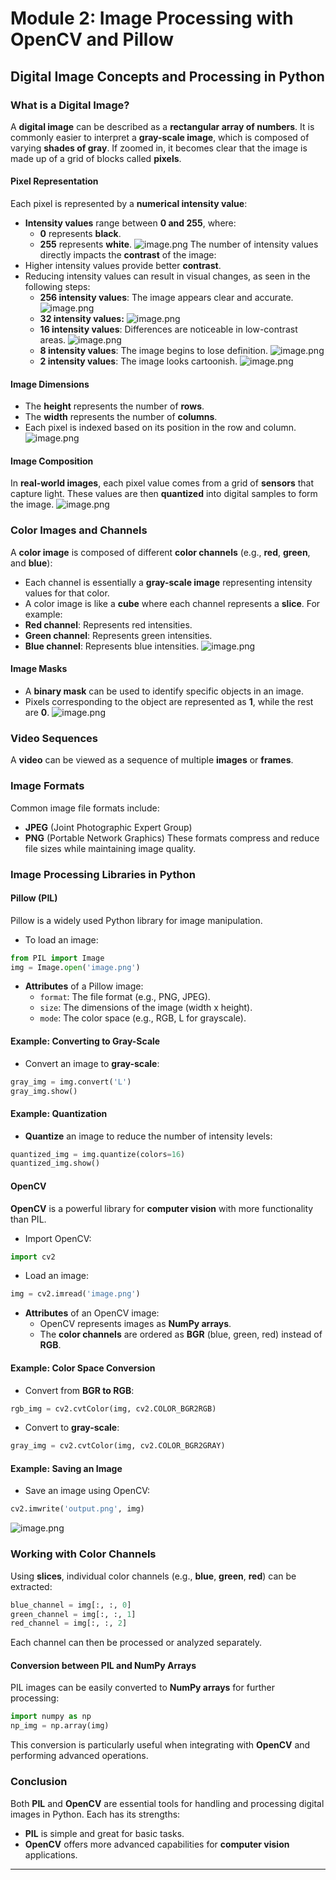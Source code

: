 

# Module 2: Image Processing with OpenCV and Pillow
## Digital Image Concepts and Processing in Python
### What is a Digital Image?
A **digital image** can be described as a **rectangular array of numbers**. It is commonly easier to interpret a **gray-scale image**, which is composed of varying **shades of gray**. If zoomed in, it becomes clear that the image is made up of a grid of blocks called **pixels**.
#### Pixel Representation
Each pixel is represented by a **numerical intensity value**:
- **Intensity values** range between **0 and 255**, where:
	- **0** represents **black**.
	- **255** represents **white**.
![image.png](https://prod-files-secure.s3.us-west-2.amazonaws.com/03e82b26-cccb-4906-bb56-adabcbdc0655/fa1bb4aa-313a-44c2-a7b3-7fa4a8432b08/image.png?X-Amz-Algorithm=AWS4-HMAC-SHA256&X-Amz-Content-Sha256=UNSIGNED-PAYLOAD&X-Amz-Credential=ASIAZI2LB466VF7625C6%2F20250204%2Fus-west-2%2Fs3%2Faws4_request&X-Amz-Date=20250204T201600Z&X-Amz-Expires=3600&X-Amz-Security-Token=IQoJb3JpZ2luX2VjEBwaCXVzLXdlc3QtMiJHMEUCIAV7nY%2BQadSQ9MzmNi1C68jCCor8ZBTcH664biwiEz%2BzAiEA59rByt7euPGo2FhmG%2BJY2FNoSbxo%2Bt3yNZDHSDkQqgMq%2FwMINRAAGgw2Mzc0MjMxODM4MDUiDOzbesbLF5UBzKbDICrcA6haZyr%2BnIoI1zaj1QoGjorKwT56ukLkygE055R278z7wmcegOoEUAYdbTM44lmXjEVdyzB%2B6QmtIe5bENDFnFh0sBp58qWZGiFTeNqbbH6kXzvJYJkQTpJfvHXaBJ1h1TRK2YKybR53lZLSn4W0KSDcoWZ91modBxry8wq7J8ZrGUFxtZfG4gBt6MYDrE2DfA5AL%2Fu8e7p0AYSPyS6yzl8j1t3n6mXDg5RgvSUo%2FA8Iof8UcLS8toT9MiY9KjSFIve1i2Ky7PHnmn9slOr81qJOjp8eDcUKTZgrunT2oHF03murT9F4hAW6oM74Q%2FsSHL86uobkXS9f6w5kL3vbyXo%2FoIqg1tdKeI9nTz5oYr%2BgT9Vu6LKL1u4GPYZ9rRfFOyWd3FPSZFIWT2ViFB6G4R9hZhYZESK1VJiqeqyDcYUi6KSIYXxtTzwfEVF1jqKNBq8FTO1Uua3Tg3Fl1bf4NDHHoCj%2FAECTRqUtbzRV6Frhe1ZIOTQEo2JLE5FUes2bHZn%2FcwzimhO3EI3BDP6e0N3t1sXv39D%2BSUYwCZxpcqTC9QLEBTxUGD7lv9b69Xz%2B69DTIiKzMwn4zg%2BfvHDfRPqABjrjHJXteoNEFHpx7ZcBcsVcieds3P2w%2BKo3MLHdib0GOqUBYfAIZp6VZsRRqIbbIybzjjgyJ68b4MQO870CmhYqQ%2B%2F%2BzHNTh4WVms%2B3u754FxPQwP4X1K83jN76g%2BFfzRkxFutreHYQ4CwcwKCi67jA5XN6pQDoc3xX2CVNljOSCgrYAuuZMzz3mQ6NOGa5peAMQPu767KJkvRQELF4v%2BI9J4bwAD6e0i3CojS%2F6jpKJTpLkpfma%2F0yY49FWVp9D4WU1f%2BRQ%2B7k&X-Amz-Signature=f6d113a22ffdb93d3af7759a54e17aaf37b27834b84d73a8a433eef4e923859f&X-Amz-SignedHeaders=host&x-id=GetObject)
The number of intensity values directly impacts the **contrast** of the image:
- Higher intensity values provide better **contrast**.
- Reducing intensity values can result in visual changes, as seen in the following steps:
	- **256 intensity values**: The image appears clear and accurate.
![image.png](https://prod-files-secure.s3.us-west-2.amazonaws.com/03e82b26-cccb-4906-bb56-adabcbdc0655/0de7dfb4-99dc-4b87-8932-5165b3c3b775/image.png?X-Amz-Algorithm=AWS4-HMAC-SHA256&X-Amz-Content-Sha256=UNSIGNED-PAYLOAD&X-Amz-Credential=ASIAZI2LB466SDLWW4OB%2F20250204%2Fus-west-2%2Fs3%2Faws4_request&X-Amz-Date=20250204T201601Z&X-Amz-Expires=3600&X-Amz-Security-Token=IQoJb3JpZ2luX2VjEBwaCXVzLXdlc3QtMiJIMEYCIQDDeMHeiQqmGBK0m%2BnWtzR3sxu9KvG8VfGM6SOwGTMq0gIhAN%2BsyCa1XxqQCDSIFldexpEAgKpXrmPc1vf1LMfCJS%2BSKv8DCDUQABoMNjM3NDIzMTgzODA1IgzzmrLtVOeTbCBZ9E8q3AOOCeDPJE3WJpG8WpFsBl%2BEHzZWq8qDX5Ysm7t5Kyc1a7FPMZ5UksRIbdPG2BG0ABrWBcvNwU40MBm9Vh4hZk%2BsYpNKzQbayVKSHKMQ0zCGXrut4GVFzPFuHxCTE6f83XCajgbg6zrC9xyuc%2FOt%2BVpcbLJFd43Rx7l75zQdd3wBfbyqQGjPhv4BUZayOq0sC8WpmTioyFolLaUJwoMAlHgk4iN7LZ0hOVKpDDCKupTzasYVBJMqibMdOQchdQuO8Ii7d7XjAywF7ku7L32i8s0FjRompYKqWSSbklQzbsjXxiaMeE74qzdTggM9ydutrmliV04sk2v0tDncKAKz2wav7aMp6q%2FweFiVgXizNOlc6zGHTstYzuH9oIGTyXgFxsPKTPdWRW6QNgFHNDNX8i2kzkLFqqS1jHbueEtzKwW4xQoTp1n0MJEl6NI7pOe9oiLtipm0qPks78FdedT9QnI%2BC0pkPUqh78NgZO%2BOxod1Wk5yLERvC%2BNokwwA4rHcQc9BRdFusMGMCSU%2F8CP8M2oG4Xi01QamJQuy6uZxbadA1%2Fd25kIX%2B5oxGMiVGmXWDMYViL4%2Ftx7M0OutUWzJXpxX%2FGwso2yjEtz1cn9xQzRm4nYTFcajtJ1etMWGUjDM3om9BjqkAW%2BNFpFXKsBZZOTsb%2FQgM2cqH69rDBVD%2FnDzNSQZO17jsUVQZf16%2BvDHbcIQjkHe6k62Ui94nuGKb2F%2FeGq%2BQtqAByTWFc19QStHpue4zZ8MryjO7bLjtm5hpXZOXcKcbzHTyESo0rGmBYnCa0WoFW%2BniWJ%2FbHEWLjLSgmF2gfBDbBTSLP9UR8A7kWULPLTse%2BLMxnwpMrAxbErjwlfDE%2FvGp1nE&X-Amz-Signature=9d05a245d135982ba620848f58e81afa671ef010e7ec88ffec83a43caf634152&X-Amz-SignedHeaders=host&x-id=GetObject)
	- **32 intensity values:**
![image.png](https://prod-files-secure.s3.us-west-2.amazonaws.com/03e82b26-cccb-4906-bb56-adabcbdc0655/7eb81f08-b190-4c5a-ba2b-2a498a15b2c4/image.png?X-Amz-Algorithm=AWS4-HMAC-SHA256&X-Amz-Content-Sha256=UNSIGNED-PAYLOAD&X-Amz-Credential=ASIAZI2LB466SDLWW4OB%2F20250204%2Fus-west-2%2Fs3%2Faws4_request&X-Amz-Date=20250204T201601Z&X-Amz-Expires=3600&X-Amz-Security-Token=IQoJb3JpZ2luX2VjEBwaCXVzLXdlc3QtMiJIMEYCIQDDeMHeiQqmGBK0m%2BnWtzR3sxu9KvG8VfGM6SOwGTMq0gIhAN%2BsyCa1XxqQCDSIFldexpEAgKpXrmPc1vf1LMfCJS%2BSKv8DCDUQABoMNjM3NDIzMTgzODA1IgzzmrLtVOeTbCBZ9E8q3AOOCeDPJE3WJpG8WpFsBl%2BEHzZWq8qDX5Ysm7t5Kyc1a7FPMZ5UksRIbdPG2BG0ABrWBcvNwU40MBm9Vh4hZk%2BsYpNKzQbayVKSHKMQ0zCGXrut4GVFzPFuHxCTE6f83XCajgbg6zrC9xyuc%2FOt%2BVpcbLJFd43Rx7l75zQdd3wBfbyqQGjPhv4BUZayOq0sC8WpmTioyFolLaUJwoMAlHgk4iN7LZ0hOVKpDDCKupTzasYVBJMqibMdOQchdQuO8Ii7d7XjAywF7ku7L32i8s0FjRompYKqWSSbklQzbsjXxiaMeE74qzdTggM9ydutrmliV04sk2v0tDncKAKz2wav7aMp6q%2FweFiVgXizNOlc6zGHTstYzuH9oIGTyXgFxsPKTPdWRW6QNgFHNDNX8i2kzkLFqqS1jHbueEtzKwW4xQoTp1n0MJEl6NI7pOe9oiLtipm0qPks78FdedT9QnI%2BC0pkPUqh78NgZO%2BOxod1Wk5yLERvC%2BNokwwA4rHcQc9BRdFusMGMCSU%2F8CP8M2oG4Xi01QamJQuy6uZxbadA1%2Fd25kIX%2B5oxGMiVGmXWDMYViL4%2Ftx7M0OutUWzJXpxX%2FGwso2yjEtz1cn9xQzRm4nYTFcajtJ1etMWGUjDM3om9BjqkAW%2BNFpFXKsBZZOTsb%2FQgM2cqH69rDBVD%2FnDzNSQZO17jsUVQZf16%2BvDHbcIQjkHe6k62Ui94nuGKb2F%2FeGq%2BQtqAByTWFc19QStHpue4zZ8MryjO7bLjtm5hpXZOXcKcbzHTyESo0rGmBYnCa0WoFW%2BniWJ%2FbHEWLjLSgmF2gfBDbBTSLP9UR8A7kWULPLTse%2BLMxnwpMrAxbErjwlfDE%2FvGp1nE&X-Amz-Signature=ffe30a6de49db5023239afc78d78b0549c7cfa3723944f28aa65ed17d6cba5cf&X-Amz-SignedHeaders=host&x-id=GetObject)
	- **16 intensity values**: Differences are noticeable in low-contrast areas.
![image.png](https://prod-files-secure.s3.us-west-2.amazonaws.com/03e82b26-cccb-4906-bb56-adabcbdc0655/6bf56d44-9a14-4b7b-98c2-1f00b8630f0c/image.png?X-Amz-Algorithm=AWS4-HMAC-SHA256&X-Amz-Content-Sha256=UNSIGNED-PAYLOAD&X-Amz-Credential=ASIAZI2LB466SDLWW4OB%2F20250204%2Fus-west-2%2Fs3%2Faws4_request&X-Amz-Date=20250204T201601Z&X-Amz-Expires=3600&X-Amz-Security-Token=IQoJb3JpZ2luX2VjEBwaCXVzLXdlc3QtMiJIMEYCIQDDeMHeiQqmGBK0m%2BnWtzR3sxu9KvG8VfGM6SOwGTMq0gIhAN%2BsyCa1XxqQCDSIFldexpEAgKpXrmPc1vf1LMfCJS%2BSKv8DCDUQABoMNjM3NDIzMTgzODA1IgzzmrLtVOeTbCBZ9E8q3AOOCeDPJE3WJpG8WpFsBl%2BEHzZWq8qDX5Ysm7t5Kyc1a7FPMZ5UksRIbdPG2BG0ABrWBcvNwU40MBm9Vh4hZk%2BsYpNKzQbayVKSHKMQ0zCGXrut4GVFzPFuHxCTE6f83XCajgbg6zrC9xyuc%2FOt%2BVpcbLJFd43Rx7l75zQdd3wBfbyqQGjPhv4BUZayOq0sC8WpmTioyFolLaUJwoMAlHgk4iN7LZ0hOVKpDDCKupTzasYVBJMqibMdOQchdQuO8Ii7d7XjAywF7ku7L32i8s0FjRompYKqWSSbklQzbsjXxiaMeE74qzdTggM9ydutrmliV04sk2v0tDncKAKz2wav7aMp6q%2FweFiVgXizNOlc6zGHTstYzuH9oIGTyXgFxsPKTPdWRW6QNgFHNDNX8i2kzkLFqqS1jHbueEtzKwW4xQoTp1n0MJEl6NI7pOe9oiLtipm0qPks78FdedT9QnI%2BC0pkPUqh78NgZO%2BOxod1Wk5yLERvC%2BNokwwA4rHcQc9BRdFusMGMCSU%2F8CP8M2oG4Xi01QamJQuy6uZxbadA1%2Fd25kIX%2B5oxGMiVGmXWDMYViL4%2Ftx7M0OutUWzJXpxX%2FGwso2yjEtz1cn9xQzRm4nYTFcajtJ1etMWGUjDM3om9BjqkAW%2BNFpFXKsBZZOTsb%2FQgM2cqH69rDBVD%2FnDzNSQZO17jsUVQZf16%2BvDHbcIQjkHe6k62Ui94nuGKb2F%2FeGq%2BQtqAByTWFc19QStHpue4zZ8MryjO7bLjtm5hpXZOXcKcbzHTyESo0rGmBYnCa0WoFW%2BniWJ%2FbHEWLjLSgmF2gfBDbBTSLP9UR8A7kWULPLTse%2BLMxnwpMrAxbErjwlfDE%2FvGp1nE&X-Amz-Signature=e1bbdd071803d572581a379b7179117c7cfbfcee3cee8fffe626046aaaa6cdab&X-Amz-SignedHeaders=host&x-id=GetObject)
	- **8 intensity values**: The image begins to lose definition.
![image.png](https://prod-files-secure.s3.us-west-2.amazonaws.com/03e82b26-cccb-4906-bb56-adabcbdc0655/cca05878-ca1a-43e0-8bec-1d146756f9ae/image.png?X-Amz-Algorithm=AWS4-HMAC-SHA256&X-Amz-Content-Sha256=UNSIGNED-PAYLOAD&X-Amz-Credential=ASIAZI2LB466SDLWW4OB%2F20250204%2Fus-west-2%2Fs3%2Faws4_request&X-Amz-Date=20250204T201601Z&X-Amz-Expires=3600&X-Amz-Security-Token=IQoJb3JpZ2luX2VjEBwaCXVzLXdlc3QtMiJIMEYCIQDDeMHeiQqmGBK0m%2BnWtzR3sxu9KvG8VfGM6SOwGTMq0gIhAN%2BsyCa1XxqQCDSIFldexpEAgKpXrmPc1vf1LMfCJS%2BSKv8DCDUQABoMNjM3NDIzMTgzODA1IgzzmrLtVOeTbCBZ9E8q3AOOCeDPJE3WJpG8WpFsBl%2BEHzZWq8qDX5Ysm7t5Kyc1a7FPMZ5UksRIbdPG2BG0ABrWBcvNwU40MBm9Vh4hZk%2BsYpNKzQbayVKSHKMQ0zCGXrut4GVFzPFuHxCTE6f83XCajgbg6zrC9xyuc%2FOt%2BVpcbLJFd43Rx7l75zQdd3wBfbyqQGjPhv4BUZayOq0sC8WpmTioyFolLaUJwoMAlHgk4iN7LZ0hOVKpDDCKupTzasYVBJMqibMdOQchdQuO8Ii7d7XjAywF7ku7L32i8s0FjRompYKqWSSbklQzbsjXxiaMeE74qzdTggM9ydutrmliV04sk2v0tDncKAKz2wav7aMp6q%2FweFiVgXizNOlc6zGHTstYzuH9oIGTyXgFxsPKTPdWRW6QNgFHNDNX8i2kzkLFqqS1jHbueEtzKwW4xQoTp1n0MJEl6NI7pOe9oiLtipm0qPks78FdedT9QnI%2BC0pkPUqh78NgZO%2BOxod1Wk5yLERvC%2BNokwwA4rHcQc9BRdFusMGMCSU%2F8CP8M2oG4Xi01QamJQuy6uZxbadA1%2Fd25kIX%2B5oxGMiVGmXWDMYViL4%2Ftx7M0OutUWzJXpxX%2FGwso2yjEtz1cn9xQzRm4nYTFcajtJ1etMWGUjDM3om9BjqkAW%2BNFpFXKsBZZOTsb%2FQgM2cqH69rDBVD%2FnDzNSQZO17jsUVQZf16%2BvDHbcIQjkHe6k62Ui94nuGKb2F%2FeGq%2BQtqAByTWFc19QStHpue4zZ8MryjO7bLjtm5hpXZOXcKcbzHTyESo0rGmBYnCa0WoFW%2BniWJ%2FbHEWLjLSgmF2gfBDbBTSLP9UR8A7kWULPLTse%2BLMxnwpMrAxbErjwlfDE%2FvGp1nE&X-Amz-Signature=63ac57a1750869740e72023f06208a72763f2efde7506884c8d074301bdbee8f&X-Amz-SignedHeaders=host&x-id=GetObject)
	- **2 intensity values**: The image looks cartoonish.
![image.png](https://prod-files-secure.s3.us-west-2.amazonaws.com/03e82b26-cccb-4906-bb56-adabcbdc0655/12da64d7-6b97-44e0-bc2c-52b9c47ce212/image.png?X-Amz-Algorithm=AWS4-HMAC-SHA256&X-Amz-Content-Sha256=UNSIGNED-PAYLOAD&X-Amz-Credential=ASIAZI2LB466SDLWW4OB%2F20250204%2Fus-west-2%2Fs3%2Faws4_request&X-Amz-Date=20250204T201601Z&X-Amz-Expires=3600&X-Amz-Security-Token=IQoJb3JpZ2luX2VjEBwaCXVzLXdlc3QtMiJIMEYCIQDDeMHeiQqmGBK0m%2BnWtzR3sxu9KvG8VfGM6SOwGTMq0gIhAN%2BsyCa1XxqQCDSIFldexpEAgKpXrmPc1vf1LMfCJS%2BSKv8DCDUQABoMNjM3NDIzMTgzODA1IgzzmrLtVOeTbCBZ9E8q3AOOCeDPJE3WJpG8WpFsBl%2BEHzZWq8qDX5Ysm7t5Kyc1a7FPMZ5UksRIbdPG2BG0ABrWBcvNwU40MBm9Vh4hZk%2BsYpNKzQbayVKSHKMQ0zCGXrut4GVFzPFuHxCTE6f83XCajgbg6zrC9xyuc%2FOt%2BVpcbLJFd43Rx7l75zQdd3wBfbyqQGjPhv4BUZayOq0sC8WpmTioyFolLaUJwoMAlHgk4iN7LZ0hOVKpDDCKupTzasYVBJMqibMdOQchdQuO8Ii7d7XjAywF7ku7L32i8s0FjRompYKqWSSbklQzbsjXxiaMeE74qzdTggM9ydutrmliV04sk2v0tDncKAKz2wav7aMp6q%2FweFiVgXizNOlc6zGHTstYzuH9oIGTyXgFxsPKTPdWRW6QNgFHNDNX8i2kzkLFqqS1jHbueEtzKwW4xQoTp1n0MJEl6NI7pOe9oiLtipm0qPks78FdedT9QnI%2BC0pkPUqh78NgZO%2BOxod1Wk5yLERvC%2BNokwwA4rHcQc9BRdFusMGMCSU%2F8CP8M2oG4Xi01QamJQuy6uZxbadA1%2Fd25kIX%2B5oxGMiVGmXWDMYViL4%2Ftx7M0OutUWzJXpxX%2FGwso2yjEtz1cn9xQzRm4nYTFcajtJ1etMWGUjDM3om9BjqkAW%2BNFpFXKsBZZOTsb%2FQgM2cqH69rDBVD%2FnDzNSQZO17jsUVQZf16%2BvDHbcIQjkHe6k62Ui94nuGKb2F%2FeGq%2BQtqAByTWFc19QStHpue4zZ8MryjO7bLjtm5hpXZOXcKcbzHTyESo0rGmBYnCa0WoFW%2BniWJ%2FbHEWLjLSgmF2gfBDbBTSLP9UR8A7kWULPLTse%2BLMxnwpMrAxbErjwlfDE%2FvGp1nE&X-Amz-Signature=b3245ab39bf341a986a86a3bf76bae281e1f71cea5d90d5e0f80b39f0ca46a11&X-Amz-SignedHeaders=host&x-id=GetObject)
#### Image Dimensions
- The **height** represents the number of **rows**.
- The **width** represents the number of **columns**.
- Each pixel is indexed based on its position in the row and column.
![image.png](https://prod-files-secure.s3.us-west-2.amazonaws.com/03e82b26-cccb-4906-bb56-adabcbdc0655/ff056335-e79e-4491-b508-30cd45b6c194/image.png?X-Amz-Algorithm=AWS4-HMAC-SHA256&X-Amz-Content-Sha256=UNSIGNED-PAYLOAD&X-Amz-Credential=ASIAZI2LB466VF7625C6%2F20250204%2Fus-west-2%2Fs3%2Faws4_request&X-Amz-Date=20250204T201600Z&X-Amz-Expires=3600&X-Amz-Security-Token=IQoJb3JpZ2luX2VjEBwaCXVzLXdlc3QtMiJHMEUCIAV7nY%2BQadSQ9MzmNi1C68jCCor8ZBTcH664biwiEz%2BzAiEA59rByt7euPGo2FhmG%2BJY2FNoSbxo%2Bt3yNZDHSDkQqgMq%2FwMINRAAGgw2Mzc0MjMxODM4MDUiDOzbesbLF5UBzKbDICrcA6haZyr%2BnIoI1zaj1QoGjorKwT56ukLkygE055R278z7wmcegOoEUAYdbTM44lmXjEVdyzB%2B6QmtIe5bENDFnFh0sBp58qWZGiFTeNqbbH6kXzvJYJkQTpJfvHXaBJ1h1TRK2YKybR53lZLSn4W0KSDcoWZ91modBxry8wq7J8ZrGUFxtZfG4gBt6MYDrE2DfA5AL%2Fu8e7p0AYSPyS6yzl8j1t3n6mXDg5RgvSUo%2FA8Iof8UcLS8toT9MiY9KjSFIve1i2Ky7PHnmn9slOr81qJOjp8eDcUKTZgrunT2oHF03murT9F4hAW6oM74Q%2FsSHL86uobkXS9f6w5kL3vbyXo%2FoIqg1tdKeI9nTz5oYr%2BgT9Vu6LKL1u4GPYZ9rRfFOyWd3FPSZFIWT2ViFB6G4R9hZhYZESK1VJiqeqyDcYUi6KSIYXxtTzwfEVF1jqKNBq8FTO1Uua3Tg3Fl1bf4NDHHoCj%2FAECTRqUtbzRV6Frhe1ZIOTQEo2JLE5FUes2bHZn%2FcwzimhO3EI3BDP6e0N3t1sXv39D%2BSUYwCZxpcqTC9QLEBTxUGD7lv9b69Xz%2B69DTIiKzMwn4zg%2BfvHDfRPqABjrjHJXteoNEFHpx7ZcBcsVcieds3P2w%2BKo3MLHdib0GOqUBYfAIZp6VZsRRqIbbIybzjjgyJ68b4MQO870CmhYqQ%2B%2F%2BzHNTh4WVms%2B3u754FxPQwP4X1K83jN76g%2BFfzRkxFutreHYQ4CwcwKCi67jA5XN6pQDoc3xX2CVNljOSCgrYAuuZMzz3mQ6NOGa5peAMQPu767KJkvRQELF4v%2BI9J4bwAD6e0i3CojS%2F6jpKJTpLkpfma%2F0yY49FWVp9D4WU1f%2BRQ%2B7k&X-Amz-Signature=37c58587c60f72e899ef29d042d5a0f5068c2ab4759153daadd336c43a8a638c&X-Amz-SignedHeaders=host&x-id=GetObject)
#### Image Composition
In **real-world images**, each pixel value comes from a grid of **sensors** that capture light. These values are then **quantized** into digital samples to form the image.
![image.png](https://prod-files-secure.s3.us-west-2.amazonaws.com/03e82b26-cccb-4906-bb56-adabcbdc0655/0c721ea0-409b-4d32-b630-a00d6f170d18/image.png?X-Amz-Algorithm=AWS4-HMAC-SHA256&X-Amz-Content-Sha256=UNSIGNED-PAYLOAD&X-Amz-Credential=ASIAZI2LB466VF7625C6%2F20250204%2Fus-west-2%2Fs3%2Faws4_request&X-Amz-Date=20250204T201600Z&X-Amz-Expires=3600&X-Amz-Security-Token=IQoJb3JpZ2luX2VjEBwaCXVzLXdlc3QtMiJHMEUCIAV7nY%2BQadSQ9MzmNi1C68jCCor8ZBTcH664biwiEz%2BzAiEA59rByt7euPGo2FhmG%2BJY2FNoSbxo%2Bt3yNZDHSDkQqgMq%2FwMINRAAGgw2Mzc0MjMxODM4MDUiDOzbesbLF5UBzKbDICrcA6haZyr%2BnIoI1zaj1QoGjorKwT56ukLkygE055R278z7wmcegOoEUAYdbTM44lmXjEVdyzB%2B6QmtIe5bENDFnFh0sBp58qWZGiFTeNqbbH6kXzvJYJkQTpJfvHXaBJ1h1TRK2YKybR53lZLSn4W0KSDcoWZ91modBxry8wq7J8ZrGUFxtZfG4gBt6MYDrE2DfA5AL%2Fu8e7p0AYSPyS6yzl8j1t3n6mXDg5RgvSUo%2FA8Iof8UcLS8toT9MiY9KjSFIve1i2Ky7PHnmn9slOr81qJOjp8eDcUKTZgrunT2oHF03murT9F4hAW6oM74Q%2FsSHL86uobkXS9f6w5kL3vbyXo%2FoIqg1tdKeI9nTz5oYr%2BgT9Vu6LKL1u4GPYZ9rRfFOyWd3FPSZFIWT2ViFB6G4R9hZhYZESK1VJiqeqyDcYUi6KSIYXxtTzwfEVF1jqKNBq8FTO1Uua3Tg3Fl1bf4NDHHoCj%2FAECTRqUtbzRV6Frhe1ZIOTQEo2JLE5FUes2bHZn%2FcwzimhO3EI3BDP6e0N3t1sXv39D%2BSUYwCZxpcqTC9QLEBTxUGD7lv9b69Xz%2B69DTIiKzMwn4zg%2BfvHDfRPqABjrjHJXteoNEFHpx7ZcBcsVcieds3P2w%2BKo3MLHdib0GOqUBYfAIZp6VZsRRqIbbIybzjjgyJ68b4MQO870CmhYqQ%2B%2F%2BzHNTh4WVms%2B3u754FxPQwP4X1K83jN76g%2BFfzRkxFutreHYQ4CwcwKCi67jA5XN6pQDoc3xX2CVNljOSCgrYAuuZMzz3mQ6NOGa5peAMQPu767KJkvRQELF4v%2BI9J4bwAD6e0i3CojS%2F6jpKJTpLkpfma%2F0yY49FWVp9D4WU1f%2BRQ%2B7k&X-Amz-Signature=891e0cee48d1e691aa9fe71a46b73617af507649e5dbdb7cb18d40fef4a0c5fc&X-Amz-SignedHeaders=host&x-id=GetObject)
### Color Images and Channels
A **color image** is composed of different **color channels** (e.g., **red**, **green**, and **blue**):
- Each channel is essentially a **gray-scale image** representing intensity values for that color.
- A color image is like a **cube** where each channel represents a **slice**.
For example:
- **Red channel**: Represents red intensities.
- **Green channel**: Represents green intensities.
- **Blue channel**: Represents blue intensities.
![image.png](https://prod-files-secure.s3.us-west-2.amazonaws.com/03e82b26-cccb-4906-bb56-adabcbdc0655/c0cc17c9-842f-413f-82e8-f3f44278cf74/image.png?X-Amz-Algorithm=AWS4-HMAC-SHA256&X-Amz-Content-Sha256=UNSIGNED-PAYLOAD&X-Amz-Credential=ASIAZI2LB466VF7625C6%2F20250204%2Fus-west-2%2Fs3%2Faws4_request&X-Amz-Date=20250204T201600Z&X-Amz-Expires=3600&X-Amz-Security-Token=IQoJb3JpZ2luX2VjEBwaCXVzLXdlc3QtMiJHMEUCIAV7nY%2BQadSQ9MzmNi1C68jCCor8ZBTcH664biwiEz%2BzAiEA59rByt7euPGo2FhmG%2BJY2FNoSbxo%2Bt3yNZDHSDkQqgMq%2FwMINRAAGgw2Mzc0MjMxODM4MDUiDOzbesbLF5UBzKbDICrcA6haZyr%2BnIoI1zaj1QoGjorKwT56ukLkygE055R278z7wmcegOoEUAYdbTM44lmXjEVdyzB%2B6QmtIe5bENDFnFh0sBp58qWZGiFTeNqbbH6kXzvJYJkQTpJfvHXaBJ1h1TRK2YKybR53lZLSn4W0KSDcoWZ91modBxry8wq7J8ZrGUFxtZfG4gBt6MYDrE2DfA5AL%2Fu8e7p0AYSPyS6yzl8j1t3n6mXDg5RgvSUo%2FA8Iof8UcLS8toT9MiY9KjSFIve1i2Ky7PHnmn9slOr81qJOjp8eDcUKTZgrunT2oHF03murT9F4hAW6oM74Q%2FsSHL86uobkXS9f6w5kL3vbyXo%2FoIqg1tdKeI9nTz5oYr%2BgT9Vu6LKL1u4GPYZ9rRfFOyWd3FPSZFIWT2ViFB6G4R9hZhYZESK1VJiqeqyDcYUi6KSIYXxtTzwfEVF1jqKNBq8FTO1Uua3Tg3Fl1bf4NDHHoCj%2FAECTRqUtbzRV6Frhe1ZIOTQEo2JLE5FUes2bHZn%2FcwzimhO3EI3BDP6e0N3t1sXv39D%2BSUYwCZxpcqTC9QLEBTxUGD7lv9b69Xz%2B69DTIiKzMwn4zg%2BfvHDfRPqABjrjHJXteoNEFHpx7ZcBcsVcieds3P2w%2BKo3MLHdib0GOqUBYfAIZp6VZsRRqIbbIybzjjgyJ68b4MQO870CmhYqQ%2B%2F%2BzHNTh4WVms%2B3u754FxPQwP4X1K83jN76g%2BFfzRkxFutreHYQ4CwcwKCi67jA5XN6pQDoc3xX2CVNljOSCgrYAuuZMzz3mQ6NOGa5peAMQPu767KJkvRQELF4v%2BI9J4bwAD6e0i3CojS%2F6jpKJTpLkpfma%2F0yY49FWVp9D4WU1f%2BRQ%2B7k&X-Amz-Signature=e85f617336d83b1c0de573e93667b9a6199e42d8465eb86cf626a6978ba3988e&X-Amz-SignedHeaders=host&x-id=GetObject)
#### Image Masks
- A **binary mask** can be used to identify specific objects in an image.
- Pixels corresponding to the object are represented as **1**, while the rest are **0**.
![image.png](https://prod-files-secure.s3.us-west-2.amazonaws.com/03e82b26-cccb-4906-bb56-adabcbdc0655/667eab4d-d19d-4618-81d0-663b6beb002c/image.png?X-Amz-Algorithm=AWS4-HMAC-SHA256&X-Amz-Content-Sha256=UNSIGNED-PAYLOAD&X-Amz-Credential=ASIAZI2LB466VF7625C6%2F20250204%2Fus-west-2%2Fs3%2Faws4_request&X-Amz-Date=20250204T201600Z&X-Amz-Expires=3600&X-Amz-Security-Token=IQoJb3JpZ2luX2VjEBwaCXVzLXdlc3QtMiJHMEUCIAV7nY%2BQadSQ9MzmNi1C68jCCor8ZBTcH664biwiEz%2BzAiEA59rByt7euPGo2FhmG%2BJY2FNoSbxo%2Bt3yNZDHSDkQqgMq%2FwMINRAAGgw2Mzc0MjMxODM4MDUiDOzbesbLF5UBzKbDICrcA6haZyr%2BnIoI1zaj1QoGjorKwT56ukLkygE055R278z7wmcegOoEUAYdbTM44lmXjEVdyzB%2B6QmtIe5bENDFnFh0sBp58qWZGiFTeNqbbH6kXzvJYJkQTpJfvHXaBJ1h1TRK2YKybR53lZLSn4W0KSDcoWZ91modBxry8wq7J8ZrGUFxtZfG4gBt6MYDrE2DfA5AL%2Fu8e7p0AYSPyS6yzl8j1t3n6mXDg5RgvSUo%2FA8Iof8UcLS8toT9MiY9KjSFIve1i2Ky7PHnmn9slOr81qJOjp8eDcUKTZgrunT2oHF03murT9F4hAW6oM74Q%2FsSHL86uobkXS9f6w5kL3vbyXo%2FoIqg1tdKeI9nTz5oYr%2BgT9Vu6LKL1u4GPYZ9rRfFOyWd3FPSZFIWT2ViFB6G4R9hZhYZESK1VJiqeqyDcYUi6KSIYXxtTzwfEVF1jqKNBq8FTO1Uua3Tg3Fl1bf4NDHHoCj%2FAECTRqUtbzRV6Frhe1ZIOTQEo2JLE5FUes2bHZn%2FcwzimhO3EI3BDP6e0N3t1sXv39D%2BSUYwCZxpcqTC9QLEBTxUGD7lv9b69Xz%2B69DTIiKzMwn4zg%2BfvHDfRPqABjrjHJXteoNEFHpx7ZcBcsVcieds3P2w%2BKo3MLHdib0GOqUBYfAIZp6VZsRRqIbbIybzjjgyJ68b4MQO870CmhYqQ%2B%2F%2BzHNTh4WVms%2B3u754FxPQwP4X1K83jN76g%2BFfzRkxFutreHYQ4CwcwKCi67jA5XN6pQDoc3xX2CVNljOSCgrYAuuZMzz3mQ6NOGa5peAMQPu767KJkvRQELF4v%2BI9J4bwAD6e0i3CojS%2F6jpKJTpLkpfma%2F0yY49FWVp9D4WU1f%2BRQ%2B7k&X-Amz-Signature=bc4b6793dc1e771b6ba74ecd53b62b1dcc16c465bf4f8264e7ed97d03c425030&X-Amz-SignedHeaders=host&x-id=GetObject)
### Video Sequences
A **video** can be viewed as a sequence of multiple **images** or **frames**.
### Image Formats
Common image file formats include:
- **JPEG** (Joint Photographic Expert Group)
- **PNG** (Portable Network Graphics)
These formats compress and reduce file sizes while maintaining image quality.
### Image Processing Libraries in Python
#### Pillow (PIL)
Pillow is a widely used Python library for image manipulation.
- To load an image:
```python
from PIL import Image
img = Image.open('image.png')
```
- **Attributes** of a Pillow image:
	- `format`: The file format (e.g., PNG, JPEG).
	- `size`: The dimensions of the image (width x height).
	- `mode`: The color space (e.g., RGB, L for grayscale).
#### Example: Converting to Gray-Scale
- Convert an image to **gray-scale**:
```python
gray_img = img.convert('L')
gray_img.show()
```
#### Example: Quantization
- **Quantize** an image to reduce the number of intensity levels:
```python
quantized_img = img.quantize(colors=16)
quantized_img.show()
```
#### OpenCV
**OpenCV** is a powerful library for **computer vision** with more functionality than PIL.
- Import OpenCV:
```python
import cv2
```
- Load an image:
```python
img = cv2.imread('image.png')
```
- **Attributes** of an OpenCV image:
	- OpenCV represents images as **NumPy arrays**.
	- The **color channels** are ordered as **BGR** (blue, green, red) instead of **RGB**.
#### Example: Color Space Conversion
- Convert from **BGR to RGB**:
```python
rgb_img = cv2.cvtColor(img, cv2.COLOR_BGR2RGB)
```
- Convert to **gray-scale**:
```python
gray_img = cv2.cvtColor(img, cv2.COLOR_BGR2GRAY)
```
#### Example: Saving an Image
- Save an image using OpenCV:
```python
cv2.imwrite('output.png', img)
```
![image.png](https://prod-files-secure.s3.us-west-2.amazonaws.com/03e82b26-cccb-4906-bb56-adabcbdc0655/25fcc977-54ea-484c-997e-9b6bd016f347/image.png?X-Amz-Algorithm=AWS4-HMAC-SHA256&X-Amz-Content-Sha256=UNSIGNED-PAYLOAD&X-Amz-Credential=ASIAZI2LB466VF7625C6%2F20250204%2Fus-west-2%2Fs3%2Faws4_request&X-Amz-Date=20250204T201600Z&X-Amz-Expires=3600&X-Amz-Security-Token=IQoJb3JpZ2luX2VjEBwaCXVzLXdlc3QtMiJHMEUCIAV7nY%2BQadSQ9MzmNi1C68jCCor8ZBTcH664biwiEz%2BzAiEA59rByt7euPGo2FhmG%2BJY2FNoSbxo%2Bt3yNZDHSDkQqgMq%2FwMINRAAGgw2Mzc0MjMxODM4MDUiDOzbesbLF5UBzKbDICrcA6haZyr%2BnIoI1zaj1QoGjorKwT56ukLkygE055R278z7wmcegOoEUAYdbTM44lmXjEVdyzB%2B6QmtIe5bENDFnFh0sBp58qWZGiFTeNqbbH6kXzvJYJkQTpJfvHXaBJ1h1TRK2YKybR53lZLSn4W0KSDcoWZ91modBxry8wq7J8ZrGUFxtZfG4gBt6MYDrE2DfA5AL%2Fu8e7p0AYSPyS6yzl8j1t3n6mXDg5RgvSUo%2FA8Iof8UcLS8toT9MiY9KjSFIve1i2Ky7PHnmn9slOr81qJOjp8eDcUKTZgrunT2oHF03murT9F4hAW6oM74Q%2FsSHL86uobkXS9f6w5kL3vbyXo%2FoIqg1tdKeI9nTz5oYr%2BgT9Vu6LKL1u4GPYZ9rRfFOyWd3FPSZFIWT2ViFB6G4R9hZhYZESK1VJiqeqyDcYUi6KSIYXxtTzwfEVF1jqKNBq8FTO1Uua3Tg3Fl1bf4NDHHoCj%2FAECTRqUtbzRV6Frhe1ZIOTQEo2JLE5FUes2bHZn%2FcwzimhO3EI3BDP6e0N3t1sXv39D%2BSUYwCZxpcqTC9QLEBTxUGD7lv9b69Xz%2B69DTIiKzMwn4zg%2BfvHDfRPqABjrjHJXteoNEFHpx7ZcBcsVcieds3P2w%2BKo3MLHdib0GOqUBYfAIZp6VZsRRqIbbIybzjjgyJ68b4MQO870CmhYqQ%2B%2F%2BzHNTh4WVms%2B3u754FxPQwP4X1K83jN76g%2BFfzRkxFutreHYQ4CwcwKCi67jA5XN6pQDoc3xX2CVNljOSCgrYAuuZMzz3mQ6NOGa5peAMQPu767KJkvRQELF4v%2BI9J4bwAD6e0i3CojS%2F6jpKJTpLkpfma%2F0yY49FWVp9D4WU1f%2BRQ%2B7k&X-Amz-Signature=7e75a2a21eae33c868eb70f7ce538932b015436311c989b9e5b9c98cef87a668&X-Amz-SignedHeaders=host&x-id=GetObject)
### Working with Color Channels
Using **slices**, individual color channels (e.g., **blue**, **green**, **red**) can be extracted:
```python
blue_channel = img[:, :, 0]
green_channel = img[:, :, 1]
red_channel = img[:, :, 2]
```
Each channel can then be processed or analyzed separately.
#### Conversion between PIL and NumPy Arrays
PIL images can be easily converted to **NumPy arrays** for further processing:
```python
import numpy as np
np_img = np.array(img)
```
This conversion is particularly useful when integrating with **OpenCV** and performing advanced operations.
### Conclusion
Both **PIL** and **OpenCV** are essential tools for handling and processing digital images in Python. Each has its strengths:
- **PIL** is simple and great for basic tasks.
- **OpenCV** offers more advanced capabilities for **computer vision** applications.
___


